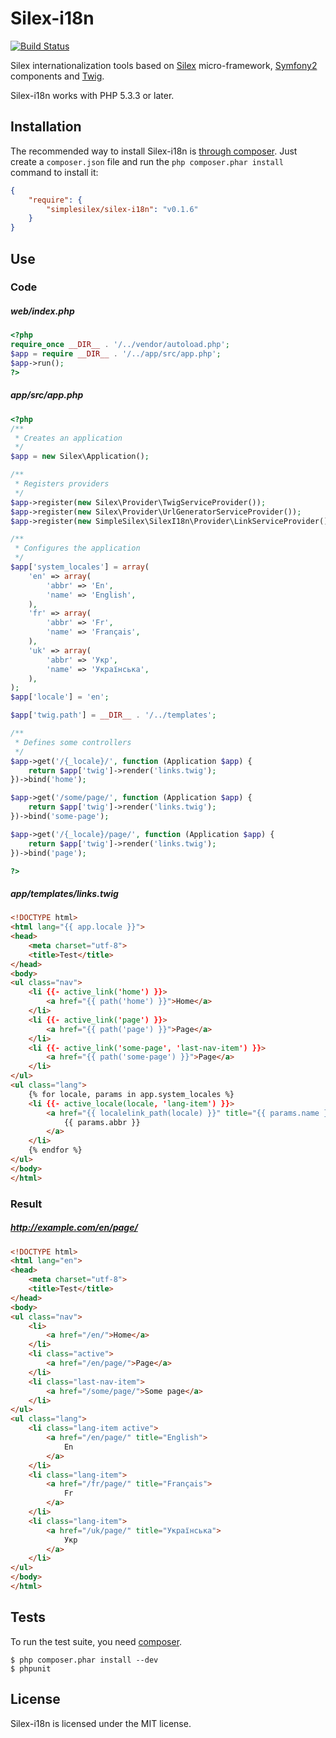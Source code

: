 Silex-i18n
==========
[![Build Status](https://travis-ci.org/simplesilex/silex-i18n.svg?branch=master)](https://travis-ci.org/simplesilex/silex-i18n)

Silex internationalization tools based on [Silex][1] micro-framework, [Symfony2][2] components and [Twig][3].

Silex-i18n works with PHP 5.3.3 or later.

## Installation

The recommended way to install Silex-i18n is [through
composer](http://getcomposer.org). Just create a `composer.json` file and
run the `php composer.phar install` command to install it:
```json
{
    "require": {
        "simplesilex/silex-i18n": "v0.1.6"
    }
}
```

## Use

### Code

##### web/index.php
```php
<?php
require_once __DIR__ . '/../vendor/autoload.php';
$app = require __DIR__ . '/../app/src/app.php';
$app->run();
?>
```

##### app/src/app.php
```php
<?php
/**
 * Creates an application
 */
$app = new Silex\Application();

/**
 * Registers providers
 */
$app->register(new Silex\Provider\TwigServiceProvider());
$app->register(new Silex\Provider\UrlGeneratorServiceProvider());
$app->register(new SimpleSilex\SilexI18n\Provider\LinkServiceProvider());

/**
 * Configures the application
 */
$app['system_locales'] = array(
    'en' => array(
        'abbr' => 'En',
        'name' => 'English',
    ),
    'fr' => array(
        'abbr' => 'Fr',
        'name' => 'Français',
    ),
    'uk' => array(
        'abbr' => 'Укр',
        'name' => 'Українська',
    ),
);
$app['locale'] = 'en';

$app['twig.path'] = __DIR__ . '/../templates';

/**
 * Defines some controllers
 */
$app->get('/{_locale}/', function (Application $app) {
    return $app['twig']->render('links.twig');
})->bind('home');

$app->get('/some/page/', function (Application $app) {
    return $app['twig']->render('links.twig');
})->bind('some-page');

$app->get('/{_locale}/page/', function (Application $app) {
    return $app['twig']->render('links.twig');
})->bind('page');

?>
```

##### app/templates/links.twig
```html
<!DOCTYPE html>
<html lang="{{ app.locale }}">
<head>
    <meta charset="utf-8">
    <title>Test</title>
</head>
<body>
<ul class="nav">
    <li {{- active_link('home') }}>
        <a href="{{ path('home') }}">Home</a>
    </li>
    <li {{- active_link('page') }}>
        <a href="{{ path('page') }}">Page</a>
    </li>
    <li {{- active_link('some-page', 'last-nav-item') }}>
        <a href="{{ path('some-page') }}">Page</a>
    </li>
</ul>
<ul class="lang">
    {% for locale, params in app.system_locales %}
    <li {{- active_locale(locale, 'lang-item') }}>
        <a href="{{ localelink_path(locale) }}" title="{{ params.name }}">
            {{ params.abbr }}
        </a>
    </li>
    {% endfor %}
</ul>
</body>
</html>
```

### Result

##### http://example.com/en/page/
```html
<!DOCTYPE html>
<html lang="en">
<head>
    <meta charset="utf-8">
    <title>Test</title>
</head>
<body>
<ul class="nav">
    <li>
        <a href="/en/">Home</a>
    </li>
    <li class="active">
        <a href="/en/page/">Page</a>
    </li>
    <li class="last-nav-item">
        <a href="/some/page/">Some page</a>
    </li>
</ul>
<ul class="lang">
    <li class="lang-item active">
        <a href="/en/page/" title="English">
            En
        </a>
    </li>
    <li class="lang-item">
        <a href="/fr/page/" title="Français">
            Fr
        </a>
    </li>
    <li class="lang-item">
        <a href="/uk/page/" title="Українська">
            Укр
        </a>
    </li>
</ul>
</body>
</html>
```

## Tests

To run the test suite, you need [composer](http://getcomposer.org).

    $ php composer.phar install --dev
    $ phpunit

## License

Silex-i18n is licensed under the MIT license.

[1]: http://silex.sensiolabs.org
[2]: http://symfony.com
[3]: http://twig.sensiolabs.org
